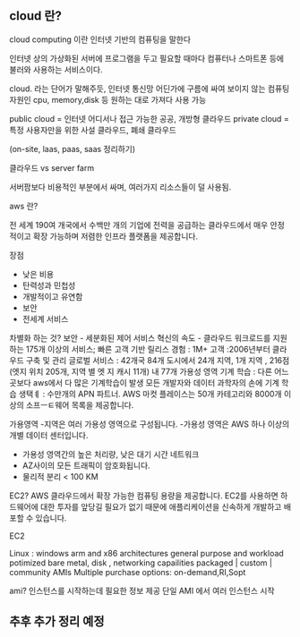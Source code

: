 ## cloud 란?

cloud computing 이란 인터넷 기반의 컴퓨팅을 말한다

인터넷 상의 가상화된 서버에 프로그램을 두고 필요할 때마다 컴퓨터나 스마트폰 등에 불러와 사용하는 서비스이다.

cloud. 라는 단어가 말해주듯, 인터넷 통신망 어딘가에 구름에 싸여 보이지 않는 컴퓨팅 자원인 cpu, memory,disk 등 원하는 대로 가져다 사용 가능

public cloud = 인터넷 어디서나 접근 가능한 공공, 개방형 클라우드
private cloud  = 특정 사용자만을 위한 사설 클라우드, 폐쇄 클라우드

(on-site, laas, paas, saas 정리하기)

클라우드 vs server farm

서버팜보다 비용적인 부분에서 싸며, 여러가지 리소스들이 덜 사용됨.

aws 란?

전 세계 190여 개국에서 수백만 개의 기업에 전력을 공급하는 클라우드에서 매우 안정적이고
확장 가능하며 저렴한 인프라 플랫폼을 제공합니다. 

장점
- 낮은 비용
- 탄력성과 민첩성
- 개발적이고 유연함
- 보안
- 전세계 서비스

차별화 하는 것?
보안 - 세분화된 제어
서비스 혁신의 속도 - 클라우드 워크로드를 지원하는 175개 이상의 서비스; 빠른 고객 기반 릴리스
경험 : 1M+ 고객 :2006년부터 클라우드 구축 및 관리
글로벌 서비스 : 42개국 84개 도시에서 24개 지역, 1개 지역 , 216점(엣지 위치 205개, 지역 별 엣
지 캐시 11개) 내 77개 가용성 영역
기계 학습 : 다른 어느 곳보다 aws에서 다 많은 기계학습이 발생
모든 개발자와 데이터 과학자의 손에 기계 학습
생택ㅖ : 수만개의 APN 파트너. AWS 마컷 플레이스는 50개 카테고리와 8000개 이상의 소프ㅡㅌ웨어 목록을 제공합니다.

가용영역
-지역은 여러 가용성 영역으로 구성됩니다.
-가용성 영역은 AWS 하나 이상의 개별 데이터 센터입니다.
- 가용성 영역간의 높은 처리량, 낮은 대기 시간 네트워크
- AZ사이의 모든 트래픽이 암호화됩니다.
- 물리적 분리 < 100 KM


EC2?
AWS 클라우드에서 확장 가능한 컴퓨팅 용량을 제공합니다.
EC2를 사용하면 하드웨어에 대한 투자를 앞당길 필요가 없기 때문에 애플리케이션을 신속하게 개발하고 배포할 수 있습니다.

EC2

Linux : windows
arm and x86 architectures
general purpose and workload potimized
bare metal, disk , networking capailities
packaged | custom | community AMIs
Multiple purchase options: on-demand,RI,Sopt

ami?
인스턴스를 시작하는데 필요한 정보 제공
단일 AMI 에서 여러 인스턴스 시작

## 추후 추가 정리 예정

